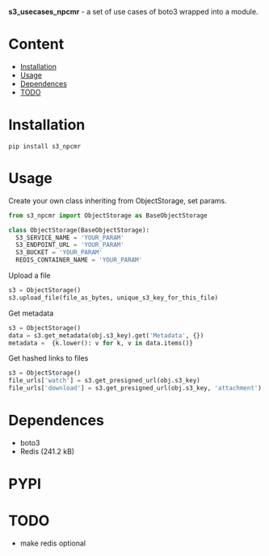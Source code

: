 
**s3_usecases_npcmr** - a set of use cases of boto3 wrapped into a module.

# Content
  - [Installation](#installation)
  - [Usage](#usage)
  - [Dependences](#dependences)
  - [TODO](#todo)


# Installation
```
pip install s3_npcmr
```


# Usage
Create your own class inheriting from ObjectStorage, set params.
```python
from s3_npcmr import ObjectStorage as BaseObjectStorage

class ObjectStorage(BaseObjectStorage):
  S3_SERVICE_NAME = 'YOUR_PARAM'
  S3_ENDPOINT_URL = 'YOUR_PARAM'
  S3_BUCKET = 'YOUR_PARAM'
  REDIS_CONTAINER_NAME = 'YOUR_PARAM'
```

Upload a file
```python
s3 = ObjectStorage()
s3.upload_file(file_as_bytes, unique_s3_key_for_this_file)
```

Get metadata
```python
s3 = ObjectStorage()
data = s3.get_metadata(obj.s3_key).get('Metadata', {})
metadata =  {k.lower(): v for k, v in data.items()}
```

Get hashed links to files
```python
s3 = ObjectStorage()
file_urls['watch'] = s3.get_presigned_url(obj.s3_key)
file_urls['download'] = s3.get_presigned_url(obj.s3_key, 'attachment')
```


# Dependences
- boto3
- Redis (241.2 kB)


# PYPI


# TODO
- make redis optional